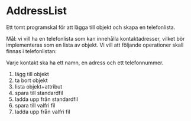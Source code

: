 # AddressList

Ett tomt programskal för att lägga till objekt och skapa en telefonlista.

Mål: vi vill ha en telefonlista som kan innehålla kontaktadresser, vilket bör implementeras som en lista av
objekt. Vi vill att följande operationer skall finnas i telefonlistan:

Varje kontakt ska ha ett namn, en adress och ett telefonnummer.

1. lägg till objekt
2. ta bort objekt
3. lista objekt+attribut
4. spara till standardfil
5. ladda upp från standardfil
6. spara till valfri fil
7. ladda upp från valfri fil


